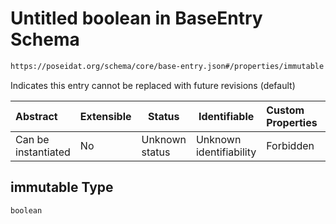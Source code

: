 # Untitled boolean in BaseEntry Schema

```txt
https://poseidat.org/schema/core/base-entry.json#/properties/immutable
```

Indicates this entry cannot be replaced with future revisions (default)


| Abstract            | Extensible | Status         | Identifiable            | Custom Properties | Additional Properties | Access Restrictions | Defined In                                                               |
| :------------------ | ---------- | -------------- | ----------------------- | :---------------- | --------------------- | ------------------- | ------------------------------------------------------------------------ |
| Can be instantiated | No         | Unknown status | Unknown identifiability | Forbidden         | Allowed               | none                | [base-entry.json\*](schemas/core/base-entry.json "open original schema") |

## immutable Type

`boolean`

